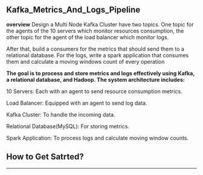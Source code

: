 ## Kafka_Metrics_And_Logs_Pipeline
**overview**
Design a Multi Node Kafka Cluster have two topics. One topic for the agents of the 10 servers which monitor resources consumption, the other topic for the agent of the load balancer which monitor logs. 

After that, build a consumers for the metrics that should send them to a relational database. For the logs, write a spark application that consumes them and calculate a moving windows count of every operation 

 **The goal is to process and store metrics and logs effectively using Kafka, a relational database, and Hadoop. The system architecture includes:**
 
10 Servers: Each with an agent to send resource consumption metrics.

Load Balancer: Equipped with an agent to send log data.

Kafka Cluster: To handle the incoming data.

Relational Database(MySQL): For storing metrics.

Spark Application: To process logs and calculate moving window counts.


## How to Get Satrted?
_____________________________________________________________________________________________________
